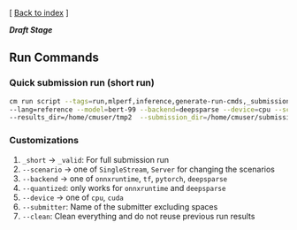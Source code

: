[ [Back to index](../README.md) ]

***Draft Stage***
## Run Commands
### Quick submission run (short run)
```bash
cm run script --tags=run,mlperf,inference,generate-run-cmds,_submission,_short --submitter=name \
--lang=reference --model=bert-99 --backend=deepsparse --device=cpu --scenario=Offline  --quantized 
--results_dir=/home/cmuser/tmp2  --submission_dir=/home/cmuser/submission --clean
```
### Customizations
1. `_short` -> `_valid`: For full submission run
2. `--scenario` -> one of `SingleStream`, `Server` for changing the scenarios
3. `--backend` -> one of `onnxruntime`, `tf`, `pytorch`, `deepsparse`
4. `--quantized`: only works for `onnxruntime` and `deepsparse`
5. `--device` -> one of `cpu`, `cuda`
6. `--submitter`: Name of the submitter excluding spaces
7. `--clean`: Clean everything and do not reuse previous run results
